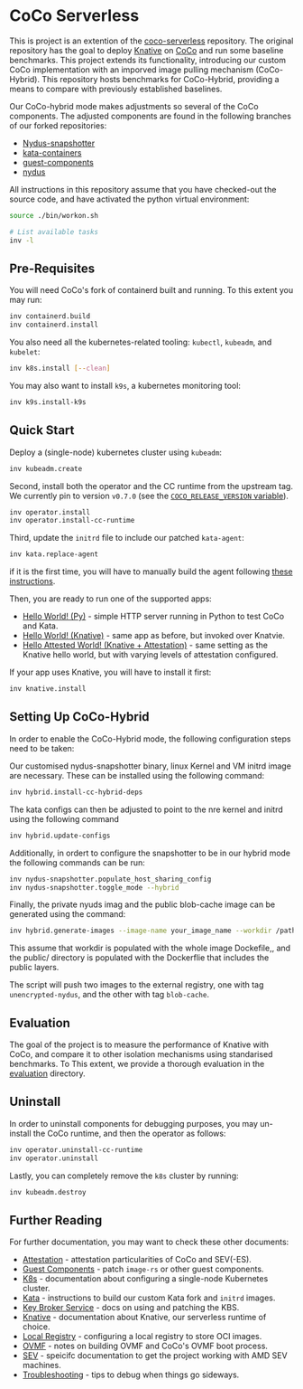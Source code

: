 # CoCo Serverless

This is project is an extention of the [coco-serverless](https://github.com/coco-serverless/coco-serverless/edit/main/README.md) repository. The original repository has the goal to deploy [Knative](https://knative.dev/docs/) on [CoCo](https://github.com/confidential-containers) and run some baseline benchmarks. This project extends its functionality, introducing our custom CoCo implementation with an imporved image pulling mechanism (CoCo-Hybrid). This repository hosts benchmarks for CoCo-Hybrid, providing a means to compare with previously established baselines. 

Our CoCo-hybrid mode makes adjustments so several of the CoCo components. The adjusted components are found in the following branches of our forked repositories:
* [Nydus-snapshotter](https://github.com/konsougiou/nydus-snapshotter/tree/ks-main-0.13.3)
* [kata-containers](https://github.com/coco-serverless/kata-containers/tree/ks-prod)
* [guest-components](https://github.com/coco-serverless/guest-components/tree/KS-prod)
* [nydus](https://github.com/konsougiou/nydus/tree/ks-prod)

All instructions in this repository assume that you have checked-out the source
code, and have activated the python virtual environment:

```bash
source ./bin/workon.sh

# List available tasks
inv -l
```

## Pre-Requisites

You will need CoCo's fork of containerd built and running. To this extent you
may run:

```bash
inv containerd.build
inv containerd.install
```

You also need all the kubernetes-related tooling: `kubectl`, `kubeadm`, and
`kubelet`:

```bash
inv k8s.install [--clean]
```

You may also want to install `k9s`, a kubernetes monitoring tool:

```bash
inv k9s.install-k9s
```

## Quick Start

Deploy a (single-node) kubernetes cluster using `kubeadm`:

```bash
inv kubeadm.create
```

Second, install both the operator and the CC runtime from the upstream tag.
We currently pin to version `v0.7.0` (see the [`COCO_RELEASE_VERSION` variable](
https://github.com/csegarragonz/coco-serverless/tree/main/tasks/util/env.py)).

```bash
inv operator.install
inv operator.install-cc-runtime
```

Third, update the `initrd` file to include our patched `kata-agent`:

```bash
inv kata.replace-agent
```

if it is the first time, you will have to manually build the agent following
[these instructions](./docs/kata.md#replacing-the-kata-agent).

Then, you are ready to run one of the supported apps:
* [Hello World! (Py)](./docs/helloworld_py.md) - simple HTTP server running in Python to test CoCo and Kata.
* [Hello World! (Knative)](./docs/helloworld_knative.md) - same app as before, but invoked over Knatvie.
* [Hello Attested World! (Knative + Attestation)](./docs/helloworld_knative_attestation.md) - same setting as the Knative hello world, but with varying levels of attestation configured.

If your app uses Knative, you will have to install it first:

```bash
inv knative.install
```
## Setting Up CoCo-Hybrid

In order to enable the CoCo-Hybrid mode, the following configuration steps need to be taken:

Our customised nydus-snapshotter binary, linux Kernel and VM initrd image are necessary. These can be installed using the following command:

```bash
inv hybrid.install-cc-hybrid-deps
```

The kata configs can then be adjusted to point to the nre kernel and initrd using the following command

```bash
inv hybrid.update-configs
```

Additionally, in ordert to configure the snapshotter to be in our hybrid mode the following commands can be run:

```bash
inv nydus-snapshotter.populate_host_sharing_config
inv nydus-snapshotter.toggle_mode --hybrid
```

Finally, the private nyuds imag and the public blob-cache image can be generated using the command:
```bash
inv hybrid.generate-images --image-name your_image_name --workdir /path/to/workdir
```

This assume that workdir is populated with the whole image Dockefile,, and the public/ directory is populated with the Dockerflie that includes the public layers.

The script will push two images to the external registry, one with tag `unencrypted-nydus`, and the other with tag `blob-cache`.

## Evaluation

The goal of the project is to measure the performance of Knative with CoCo,
and compare it to other isolation mechanisms using standarised benchmarks. To
This extent, we provide a thorough evaluation in the [evaluation](./eval)
directory.

## Uninstall

In order to uninstall components for debugging purposes, you may un-install the CoCo runtime, and then the operator as follows:

```bash
inv operator.uninstall-cc-runtime
inv operator.uninstall
```

Lastly, you can completely remove the `k8s` cluster by running:

```bash
inv kubeadm.destroy
```

## Further Reading

For further documentation, you may want to check these other documents:
* [Attestation](./docs/attestation.md) - attestation particularities of CoCo and SEV(-ES).
* [Guest Components](./docs/guest_components.md) - patch `image-rs` or other guest components.
* [K8s](./docs/k8s.md) - documentation about configuring a single-node Kubernetes cluster.
* [Kata](./docs/kata.md) - instructions to build our custom Kata fork and `initrd` images.
* [Key Broker Service](./docs/kbs.md) - docs on using and patching the KBS.
* [Knative](./docs/knative.md) - documentation about Knative, our serverless runtime of choice.
* [Local Registry](./docs/registry.md) - configuring a local registry to store OCI images.
* [OVMF](./docs/ovmf.md) - notes on building OVMF and CoCo's OVMF boot process.
* [SEV](./docs/sev.md) - speicifc documentation to get the project working with AMD SEV machines.
* [Troubleshooting](./docs/troubleshooting.md) - tips to debug when things go sideways.
